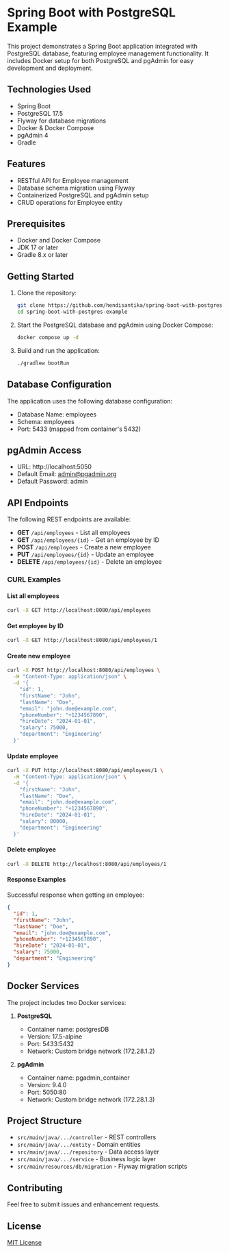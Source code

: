 # Spring Boot with PostgreSQL Example

This project demonstrates a Spring Boot application integrated with PostgreSQL database, featuring employee management
functionality. It includes Docker setup for both PostgreSQL and pgAdmin for easy development and deployment.

## Technologies Used

- Spring Boot
- PostgreSQL 17.5
- Flyway for database migrations
- Docker & Docker Compose
- pgAdmin 4
- Gradle

## Features

- RESTful API for Employee management
- Database schema migration using Flyway
- Containerized PostgreSQL and pgAdmin setup
- CRUD operations for Employee entity

## Prerequisites

- Docker and Docker Compose
- JDK 17 or later
- Gradle 8.x or later

## Getting Started

1. Clone the repository:
   ```bash
   git clone https://github.com/hendisantika/spring-boot-with-postgres-example.git
   cd spring-boot-with-postgres-example
   ```

2. Start the PostgreSQL database and pgAdmin using Docker Compose:
   ```bash
   docker compose up -d
   ```

3. Build and run the application:
   ```bash
   ./gradlew bootRun
   ```

## Database Configuration

The application uses the following database configuration:

- Database Name: employees
- Schema: employees
- Port: 5433 (mapped from container's 5432)

## pgAdmin Access

- URL: http://localhost:5050
- Default Email: admin@pgadmin.org
- Default Password: admin

## API Endpoints

The following REST endpoints are available:

- **GET** `/api/employees` - List all employees
- **GET** `/api/employees/{id}` - Get an employee by ID
- **POST** `/api/employees` - Create a new employee
- **PUT** `/api/employees/{id}` - Update an employee
- **DELETE** `/api/employees/{id}` - Delete an employee

### CURL Examples

#### List all employees

```bash
curl -X GET http://localhost:8080/api/employees
```

#### Get employee by ID

```bash
curl -X GET http://localhost:8080/api/employees/1
```

#### Create new employee

```bash
curl -X POST http://localhost:8080/api/employees \
  -H "Content-Type: application/json" \
  -d '{
    "id": 1,
    "firstName": "John",
    "lastName": "Doe",
    "email": "john.doe@example.com",
    "phoneNumber": "+1234567890",
    "hireDate": "2024-01-01",
    "salary": 75000,
    "department": "Engineering"
  }'
```

#### Update employee

```bash
curl -X PUT http://localhost:8080/api/employees/1 \
  -H "Content-Type: application/json" \
  -d '{
    "firstName": "John",
    "lastName": "Doe",
    "email": "john.doe@example.com",
    "phoneNumber": "+1234567890",
    "hireDate": "2024-01-01",
    "salary": 80000,
    "department": "Engineering"
  }'
```

#### Delete employee

```bash
curl -X DELETE http://localhost:8080/api/employees/1
```

#### Response Examples

Successful response when getting an employee:

```json
{
  "id": 1,
  "firstName": "John",
  "lastName": "Doe",
  "email": "john.doe@example.com",
  "phoneNumber": "+1234567890",
  "hireDate": "2024-01-01",
  "salary": 75000,
  "department": "Engineering"
}
```

## Docker Services

The project includes two Docker services:

1. **PostgreSQL**
   - Container name: postgresDB
   - Version: 17.5-alpine
   - Port: 5433:5432
   - Network: Custom bridge network (172.28.1.2)

2. **pgAdmin**
   - Container name: pgadmin_container
   - Version: 9.4.0
   - Port: 5050:80
   - Network: Custom bridge network (172.28.1.3)

## Project Structure

- `src/main/java/.../controller` - REST controllers
- `src/main/java/.../entity` - Domain entities
- `src/main/java/.../repository` - Data access layer
- `src/main/java/.../service` - Business logic layer
- `src/main/resources/db/migration` - Flyway migration scripts

## Contributing

Feel free to submit issues and enhancement requests.

## License

[MIT License](LICENSE)
